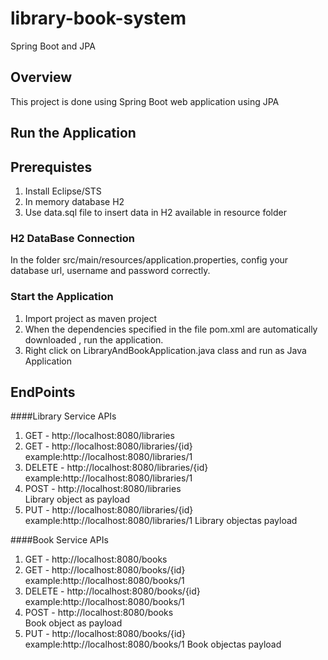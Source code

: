 # library-book-system
Spring Boot and JPA

## Overview
This project is done using Spring Boot web application using JPA

## Run the Application
## Prerequistes
1. Install Eclipse/STS
2. In memory database H2
3. Use data.sql file to insert data in H2 available in resource folder

### H2 DataBase Connection
In the folder src/main/resources/application.properties, config your database url, username and password correctly.

### Start the Application
1. Import project as maven project
2. When the dependencies specified in the file pom.xml are automatically downloaded , run the application.
3. Right click on LibraryAndBookApplication.java class and run as Java Application 


## EndPoints
####Library Service APIs

1. GET - http://localhost:8080/libraries
2. GET - http://localhost:8080/libraries/{id}<br />
			  example:http://localhost:8080/libraries/1
3. DELETE - http://localhost:8080/libraries/{id}<br />
			  example:http://localhost:8080/libraries/1 
4. POST - http://localhost:8080/libraries <br/>
          Library object as payload
5. PUT - http://localhost:8080/libraries/{id} <br/>
           example:http://localhost:8080/libraries/1
           Library objectas payload

####Book Service APIs
1. GET - http://localhost:8080/books
2. GET - http://localhost:8080/books/{id}<br />
			  example:http://localhost:8080/books/1
4. DELETE - http://localhost:8080/books/{id}<br />
			  example:http://localhost:8080/books/1 
5. POST - http://localhost:8080/books <br/>
          Book object as payload
6. PUT - http://localhost:8080/books/{id} <br/>
           example:http://localhost:8080/books/1
           Book objectas payload

